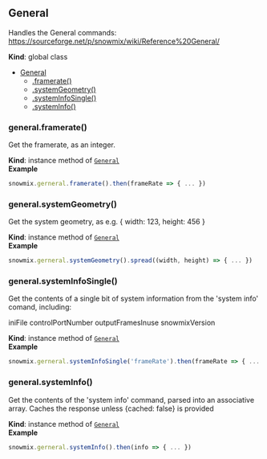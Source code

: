 <a name="General"></a>

## General
Handles the General commands: https://sourceforge.net/p/snowmix/wiki/Reference%20General/

**Kind**: global class  

* [General](#General)
    * [.framerate()](#General+framerate)
    * [.systemGeometry()](#General+systemGeometry)
    * [.systemInfoSingle()](#General+systemInfoSingle)
    * [.systemInfo()](#General+systemInfo)

<a name="General+framerate"></a>

### general.framerate()
Get the framerate, as an integer.

**Kind**: instance method of <code>[General](#General)</code>  
**Example**  
```js
snowmix.gerneral.framerate().then(frameRate => { ... })
```
<a name="General+systemGeometry"></a>

### general.systemGeometry()
Get the system geometry, as e.g. { width: 123, height: 456 }

**Kind**: instance method of <code>[General](#General)</code>  
**Example**  
```js
snowmix.gerneral.systemGeometry().spread((width, height) => { ... })
```
<a name="General+systemInfoSingle"></a>

### general.systemInfoSingle()
Get the contents of a single bit of system information from the 'system info' comand,
including:

 iniFile
 controlPortNumber
 outputFramesInuse
 snowmixVersion

**Kind**: instance method of <code>[General](#General)</code>  
**Example**  
```js
snowmix.gerneral.systemInfoSingle('frameRate').then(frameRate => { ... })
```
<a name="General+systemInfo"></a>

### general.systemInfo()
Get the contents of the 'system info' command, parsed into an associative array.
Caches the response unless {cached: false} is provided

**Kind**: instance method of <code>[General](#General)</code>  
**Example**  
```js
snowmix.gerneral.systemInfo().then(info => { ... })
```
